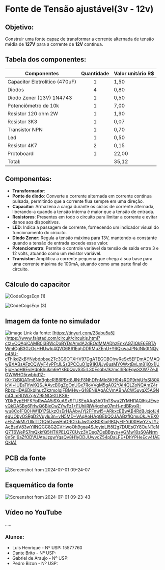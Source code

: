 # Fonte de Tensão ajustável(3v - 12v)

## Objetivo:
Construir uma fonte capaz de transformar a corrente alternada de tensão média de **127V** para a corrente de **12V** contínua.

## Tabela dos componentes:
| Componentes | Quantidade | Valor unitário R$ |
|-------------|  :---:  |----------|
| Capacitor Eletrolítico (470uF)           | 1 | 1,50  |
| Diodos                                   | 4 | 0,80  |
| Diodo Zener (13V) 1N4743                 | 1 | 0,50  |
| Potenciômetro de 10k                     | 1 | 7,00  |
| Resistor 120 ohm 2W                      | 1 | 1,90  |
| Resistor 3K3                             | 1 | 0,07  | 
| Transistor NPN                           | 1 | 0,70  |
| Led                                      | 1 | 0,50  |
| Resistor 4K7                             | 2 | 0,15  |
| Protoboard                               | 1 | 22,00 |
| Total:                                   |   | 35,12 |

## Componentes:

* **Transformador**: 
* **Ponte de diodo**: Converte a corrente alternada em corrente contínua pulsada, permitindo que a corrente flua sempre em uma direção.
* **Capacitor**: Armazena a carga durante os ciclos de corrente alternada, liberando-a quando a tensão interna é maior que a tensão de entrada. 
* **Resistores**: Presentes em todo o circuito para limitar a corrente e evitar danos aos dispositivos.
* **LED**:  Indica a passagem de corrente, fornecendo um indicador visual do funcionamento do circuito.
*  **Diodo Zener**: Regula a tensão máxima para 13V, mantendo-a constante quando a tensão de entrada excede esse valor.
*  **Potenciometro**:  Permite o controle variável da tensão de saída entre 3 e 12 volts, atuando como um resistor variável.
*  **Transistor**: Amplifica a corrente pequena que chega à sua base para uma corrente máxima de 100mA, atuando como uma parte final do circuito.

## Cálculo do capacitor

![CodeCogsEqn (1)]()


![CodeCogsEqn (3)]()


## Imagem da fonte no simulador
![image](https://github.com/LuisHenriique/Fonte-de-tens-o-ajust-vel/assets/96901986/f8ab45dc-2c73-48d5-b631-f2873c16ce75)
Link da fonte: [https://tinyurl.com/23abu5a5](https://www.falstad.com/circuit/circuitjs.html?ctz=CQAgjCAMB0l3BWcDoBYDsAmdA2dBOdMMADhzEnxAGZIQkE6EBTAWmICgB3GzOsHHUwIc4QVG6861EqhDDRMuZEnU+Y6QkwaJPNdNk0tNQyp45U-cThIkdZkBYNybdpbse2Tc3G9OTXHV97DgATEGCBOhwReSx5EFDmADMAQwBXABsAFzCQWyF4yPFtJLSs3PCCuO1g91KUjJy8usMY0WxtBvLm81jOx1jUEjoHaoH8EviHdpBhukm6eYkBbQovS35IL30Esqbs1kzmcIhRqFgwSXW7ZeJIOWWHG5rwbbd1Z-fX+7kBlQATm8NnBgbcRlB6PBrt8JlNtF8NhDFnMIc8KH94sRDP9rhjUfxSI80XicVi+IUEaTifwKQSJAAvcB0gZgOnUGx7RoVVgM5gAO2YAI4QLZoNQAmZ4rRbzgHDA6DkbIhuzZkzmoIgjFBMHw+G18EN8AgACVmABnACW5uyqX5AGNmCLmRDWZgVZ95NCeGLKS6-YDkBypEHFKYpRwAA5iSXuASx9TUSEqAAq3h0TnTSwu2lYMHI1AQlhkJEwevQkDASBg6FrIwQ6BIxCwZYwFz1+FUhiiRjW4gche07mH-ntIBRyxR-wu8Co1FQ0HW1D17SLkzOsErHAAbvJYj2FFnwI5+ARkxcEBwAB4RdBJxjofJ4egUObyOSRgD2Vuylu3n+vN5MD+VAqAoHAqGEbQQJAABzflQmuOkJVEX0aE5Z5kMlZUlklTD1Q5OwwHnORCIkbJwGoXB0KIqjRBQyEIFYd00HwYZsTYzAcBsdV83wYiINQCC8G2CVHwoOh9gqa4SJoyjqLI55l2g7DUEsOY8OuNTcNQ7T6WePS7mQkkfQ5HTKPELQ7CUyz3VDeg7OeBBgys+yGMw10sS0ANrm8n5nI6aZfODVUAteJzgwYqsQv8H1yDDJUwvcZ54pDaLFE+DhYPHeEcv4fAEQkIA)

## PCB da fonte
![Screenshot from 2024-07-01 09-24-07](https://github.com/LuisHenriique/Fonte-de-tens-o-ajust-vel/assets/96901986/1001a1ed-2826-4d34-b8c9-c384805a279c)

## Esquemático da fonte

![Screenshot from 2024-07-01 09-23-43](https://github.com/LuisHenriique/Fonte-de-tens-o-ajust-vel/assets/96901986/71ecc182-b293-456c-a008-a6c8e5be6616)

## Vídeo no YouTube
.....

### Alunos:
* Luis Henrique  - Nº USP: 15577760 
* Dante Brito - Nº USP: 
* Gabriel de Araujo - Nº USP: 
* Pedro Bizon - Nº USP: 

